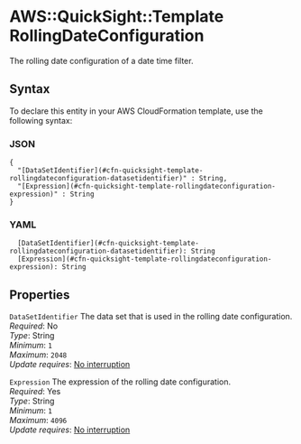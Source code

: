 # AWS::QuickSight::Template RollingDateConfiguration<a name="aws-properties-quicksight-template-rollingdateconfiguration"></a>

The rolling date configuration of a date time filter\.

## Syntax<a name="aws-properties-quicksight-template-rollingdateconfiguration-syntax"></a>

To declare this entity in your AWS CloudFormation template, use the following syntax:

### JSON<a name="aws-properties-quicksight-template-rollingdateconfiguration-syntax.json"></a>

```
{
  "[DataSetIdentifier](#cfn-quicksight-template-rollingdateconfiguration-datasetidentifier)" : String,
  "[Expression](#cfn-quicksight-template-rollingdateconfiguration-expression)" : String
}
```

### YAML<a name="aws-properties-quicksight-template-rollingdateconfiguration-syntax.yaml"></a>

```
  [DataSetIdentifier](#cfn-quicksight-template-rollingdateconfiguration-datasetidentifier): String
  [Expression](#cfn-quicksight-template-rollingdateconfiguration-expression): String
```

## Properties<a name="aws-properties-quicksight-template-rollingdateconfiguration-properties"></a>

`DataSetIdentifier` <a name="cfn-quicksight-template-rollingdateconfiguration-datasetidentifier"></a>
The data set that is used in the rolling date configuration\.  
_Required_: No  
_Type_: String  
_Minimum_: `1`  
_Maximum_: `2048`  
_Update requires_: [No interruption](https://docs.aws.amazon.com/AWSCloudFormation/latest/UserGuide/using-cfn-updating-stacks-update-behaviors.html#update-no-interrupt)

`Expression` <a name="cfn-quicksight-template-rollingdateconfiguration-expression"></a>
The expression of the rolling date configuration\.  
_Required_: Yes  
_Type_: String  
_Minimum_: `1`  
_Maximum_: `4096`  
_Update requires_: [No interruption](https://docs.aws.amazon.com/AWSCloudFormation/latest/UserGuide/using-cfn-updating-stacks-update-behaviors.html#update-no-interrupt)
